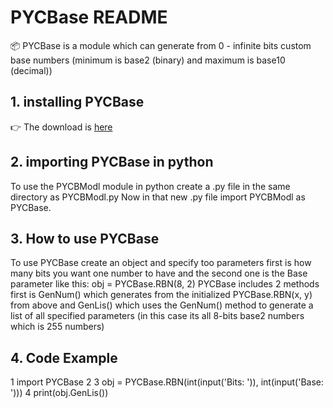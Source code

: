 # PYCBase README

📦 PYCBase is a module which can generate from 0 - infinite bits custom base numbers (minimum is base2 (binary) and maximum is base10 (decimal))

## 1. installing PYCBase
👉 The download is [here](https://efendo.github.io/PYCBase/PYCbase.py)
## 2. importing PYCBase in python
To use the PYCBModl module in python create a .py file in the same directory as PYCBModl.py
Now in that new .py file import PYCBModl as PYCBase.

## 3. How to use PYCBase
To use PYCBase create an object and specify too parameters first is how many bits you want one number to have and the second one is the Base parameter like this: obj = PYCBase.RBN(8, 2)
PYCBase includes 2 methods first is GenNum() which generates from the initialized PYCBase.RBN(x, y) from above and GenLis() which uses the GenNum() method to generate a list of all specified parameters (in this case its all 8-bits base2 numbers which is 255 numbers)

## 4. Code Example

1 import PYCBase
2 
3 obj = PYCBase.RBN(int(input('Bits: ')), int(input('Base: ')))
4 print(obj.GenLis())
